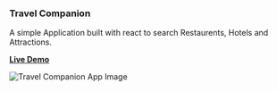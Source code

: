 ### Travel Companion

A simple Application built with react to search Restaurents, Hotels and Attractions.

<a target="_blank" href="https://travel-companion-rapid.netlify.app/">**Live Demo**</a>

![Travel Companion App Image](https://i.imgur.com/HF4OeIo.jpg)
